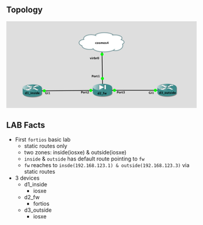 ## Topology

![Topology](Topology.png)

## LAB Facts

- First `fortios` basic lab
  - static routes only
  - two zones: inside(iosxe) & outside(iosxe)
  - `inside` & `outside` has default route pointing to `fw`
  - `fw` reaches to `insde(192.168.123.1) & outside(192.168.123.3)` via static routes
- 3 devices
  - d1_inside
    - iosxe
  - d2_fw
    - fortios
  - d3_outside
    - iosxe
